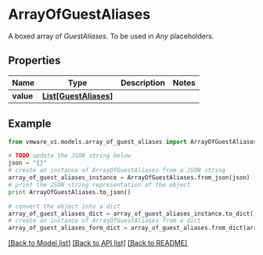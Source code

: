 # ArrayOfGuestAliases

A boxed array of *GuestAliases*. To be used in *Any* placeholders. 

## Properties
Name | Type | Description | Notes
------------ | ------------- | ------------- | -------------
**value** | [**List[GuestAliases]**](GuestAliases.md) |  | 

## Example

```python
from vmware_vi.models.array_of_guest_aliases import ArrayOfGuestAliases

# TODO update the JSON string below
json = "{}"
# create an instance of ArrayOfGuestAliases from a JSON string
array_of_guest_aliases_instance = ArrayOfGuestAliases.from_json(json)
# print the JSON string representation of the object
print ArrayOfGuestAliases.to_json()

# convert the object into a dict
array_of_guest_aliases_dict = array_of_guest_aliases_instance.to_dict()
# create an instance of ArrayOfGuestAliases from a dict
array_of_guest_aliases_form_dict = array_of_guest_aliases.from_dict(array_of_guest_aliases_dict)
```
[[Back to Model list]](../README.md#documentation-for-models) [[Back to API list]](../README.md#documentation-for-api-endpoints) [[Back to README]](../README.md)



